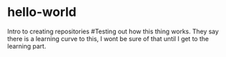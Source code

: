 # hello-world
Intro to creating repositories 
#Testing out how this thing works. They say there is a learning curve to this, I wont be sure of that until I get to the learning part.

